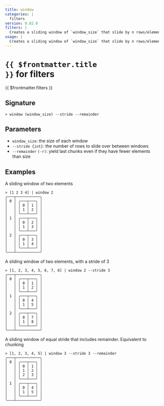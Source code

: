 ```yaml
---
title: window
categories: |
  filters
version: 0.82.0
filters: |
  Creates a sliding window of `window_size` that slide by n rows/elements across input.
usage: |
  Creates a sliding window of `window_size` that slide by n rows/elements across input.
---
```


# <code>{{ $frontmatter.title }}</code> for filters

<div class='command-title'>{{ $frontmatter.filters }}</div>

## Signature

```> window (window_size) --stride --remainder```

## Parameters

 -  `window_size`: the size of each window
 -  `--stride {int}`: the number of rows to slide over between windows
 -  `--remainder` `(-r)`: yield last chunks even if they have fewer elements than size

## Examples

A sliding window of two elements
```shell
> [1 2 3 4] | window 2
╭───┬───────────╮
│ 0 │ ╭───┬───╮ │
│   │ │ 0 │ 1 │ │
│   │ │ 1 │ 2 │ │
│   │ ╰───┴───╯ │
│ 1 │ ╭───┬───╮ │
│   │ │ 0 │ 2 │ │
│   │ │ 1 │ 3 │ │
│   │ ╰───┴───╯ │
│ 2 │ ╭───┬───╮ │
│   │ │ 0 │ 3 │ │
│   │ │ 1 │ 4 │ │
│   │ ╰───┴───╯ │
╰───┴───────────╯

```

A sliding window of two elements, with a stride of 3
```shell
> [1, 2, 3, 4, 5, 6, 7, 8] | window 2 --stride 3
╭───┬───────────╮
│ 0 │ ╭───┬───╮ │
│   │ │ 0 │ 1 │ │
│   │ │ 1 │ 2 │ │
│   │ ╰───┴───╯ │
│ 1 │ ╭───┬───╮ │
│   │ │ 0 │ 4 │ │
│   │ │ 1 │ 5 │ │
│   │ ╰───┴───╯ │
│ 2 │ ╭───┬───╮ │
│   │ │ 0 │ 7 │ │
│   │ │ 1 │ 8 │ │
│   │ ╰───┴───╯ │
╰───┴───────────╯

```

A sliding window of equal stride that includes remainder. Equivalent to chunking
```shell
> [1, 2, 3, 4, 5] | window 3 --stride 3 --remainder
╭───┬───────────╮
│ 0 │ ╭───┬───╮ │
│   │ │ 0 │ 1 │ │
│   │ │ 1 │ 2 │ │
│   │ │ 2 │ 3 │ │
│   │ ╰───┴───╯ │
│ 1 │ ╭───┬───╮ │
│   │ │ 0 │ 4 │ │
│   │ │ 1 │ 5 │ │
│   │ ╰───┴───╯ │
╰───┴───────────╯

```
